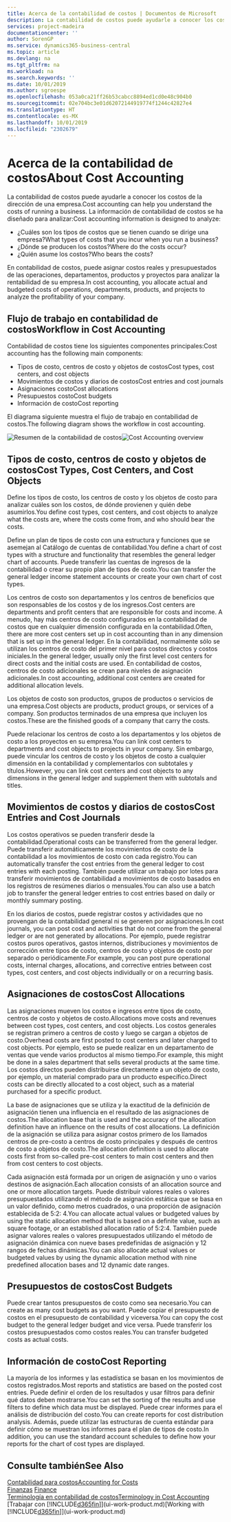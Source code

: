 ```yaml
---
title: Acerca de la contabilidad de costos | Documentos de Microsoft
description: La contabilidad de costos puede ayudarle a conocer los costos de la dirección de una empresa.
services: project-madeira
documentationcenter: ''
author: SorenGP
ms.service: dynamics365-business-central
ms.topic: article
ms.devlang: na
ms.tgt_pltfrm: na
ms.workload: na
ms.search.keywords: ''
ms.date: 10/01/2019
ms.author: sgroespe
ms.openlocfilehash: 053a0ca21ff26b53cabcc8894ed1cd0e48c904b0
ms.sourcegitcommit: 02e704bc3e01d62072144919774f1244c42827e4
ms.translationtype: HT
ms.contentlocale: es-MX
ms.lasthandoff: 10/01/2019
ms.locfileid: "2302679"
---
```

# <a name="about-cost-accounting"></a><span data-ttu-id="c1b49-103">Acerca de la contabilidad de costos</span><span class="sxs-lookup"><span data-stu-id="c1b49-103">About Cost Accounting</span></span>
<span data-ttu-id="c1b49-104">La contabilidad de costos puede ayudarle a conocer los costos de la dirección de una empresa.</span><span class="sxs-lookup"><span data-stu-id="c1b49-104">Cost accounting can help you understand the costs of running a business.</span></span> <span data-ttu-id="c1b49-105">La información de contabilidad de costos se ha diseñado para analizar:</span><span class="sxs-lookup"><span data-stu-id="c1b49-105">Cost accounting information is designed to analyze:</span></span>  

-   <span data-ttu-id="c1b49-106">¿Cuáles son los tipos de costos que se tienen cuando se dirige una empresa?</span><span class="sxs-lookup"><span data-stu-id="c1b49-106">What types of costs that you incur when you run a business?</span></span>  
-   <span data-ttu-id="c1b49-107">¿Dónde se producen los costos?</span><span class="sxs-lookup"><span data-stu-id="c1b49-107">Where do the costs occur?</span></span>  
-   <span data-ttu-id="c1b49-108">¿Quién asume los costos?</span><span class="sxs-lookup"><span data-stu-id="c1b49-108">Who bears the costs?</span></span>  

<span data-ttu-id="c1b49-109">En contabilidad de costos, puede asignar costos reales y presupuestados de las operaciones, departamentos, productos y proyectos para analizar la rentabilidad de su empresa.</span><span class="sxs-lookup"><span data-stu-id="c1b49-109">In cost accounting, you allocate actual and budgeted costs of operations, departments, products, and projects to analyze the profitability of your company.</span></span>  

## <a name="workflow-in-cost-accounting"></a><span data-ttu-id="c1b49-110">Flujo de trabajo en contabilidad de costos</span><span class="sxs-lookup"><span data-stu-id="c1b49-110">Workflow in Cost Accounting</span></span>  
<span data-ttu-id="c1b49-111">Contabilidad de costos tiene los siguientes componentes principales:</span><span class="sxs-lookup"><span data-stu-id="c1b49-111">Cost accounting has the following main components:</span></span>  

-   <span data-ttu-id="c1b49-112">Tipos de costo, centros de costo y objetos de costos</span><span class="sxs-lookup"><span data-stu-id="c1b49-112">Cost types, cost centers, and cost objects</span></span>  
-   <span data-ttu-id="c1b49-113">Movimientos de costos y diarios de costos</span><span class="sxs-lookup"><span data-stu-id="c1b49-113">Cost entries and cost journals</span></span>  
-   <span data-ttu-id="c1b49-114">Asignaciones costo</span><span class="sxs-lookup"><span data-stu-id="c1b49-114">Cost allocations</span></span>  
-   <span data-ttu-id="c1b49-115">Presupuestos costo</span><span class="sxs-lookup"><span data-stu-id="c1b49-115">Cost budgets</span></span>
-   <span data-ttu-id="c1b49-116">Información de costo</span><span class="sxs-lookup"><span data-stu-id="c1b49-116">Cost reporting</span></span>  

<span data-ttu-id="c1b49-117">El diagrama siguiente muestra el flujo de trabajo en contabilidad de costos.</span><span class="sxs-lookup"><span data-stu-id="c1b49-117">The following diagram shows the workflow in cost accounting.</span></span>  

<span data-ttu-id="c1b49-118">![Resumen de la contabilidad de costos](media/costaccountingoverview.png "ResumenContabilidadCostos")</span><span class="sxs-lookup"><span data-stu-id="c1b49-118">![Cost Accounting overview](media/costaccountingoverview.png "CostAccountingOverview")</span></span>  

## <a name="cost-types-cost-centers-and-cost-objects"></a><span data-ttu-id="c1b49-119">Tipos de costo, centros de costo y objetos de costos</span><span class="sxs-lookup"><span data-stu-id="c1b49-119">Cost Types, Cost Centers, and Cost Objects</span></span>  
<span data-ttu-id="c1b49-120">Define los tipos de costo, los centros de costo y los objetos de costo para analizar cuáles son los costos, de dónde provienen y quién debe asumirlos.</span><span class="sxs-lookup"><span data-stu-id="c1b49-120">You define cost types, cost centers, and cost objects to analyze what the costs are, where the costs come from, and who should bear the costs.</span></span>  

<span data-ttu-id="c1b49-121">Define un plan de tipos de costo con una estructura y funciones que se asemejan al Catálogo de cuentas de contabilidad.</span><span class="sxs-lookup"><span data-stu-id="c1b49-121">You define a chart of cost types with a structure and functionality that resembles the general ledger chart of accounts.</span></span> <span data-ttu-id="c1b49-122">Puede transferir las cuentas de ingresos de la contabilidad o crear su propio plan de tipos de costo.</span><span class="sxs-lookup"><span data-stu-id="c1b49-122">You can transfer the general ledger income statement accounts or create your own chart of cost types.</span></span>  

<span data-ttu-id="c1b49-123">Los centros de costo son departamentos y los centros de beneficios que son responsables de los costos y de los ingresos.</span><span class="sxs-lookup"><span data-stu-id="c1b49-123">Cost centers are departments and profit centers that are responsible for costs and income.</span></span> <span data-ttu-id="c1b49-124">A menudo, hay más centros de costo configurados en la contabilidad de costos que en cualquier dimensión configurada en la contabilidad.</span><span class="sxs-lookup"><span data-stu-id="c1b49-124">Often, there are more cost centers set up in cost accounting than in any dimension that is set up in the general ledger.</span></span> <span data-ttu-id="c1b49-125">En la contabilidad, normalmente sólo se utilizan los centros de costo del primer nivel para costos directos y costos iniciales.</span><span class="sxs-lookup"><span data-stu-id="c1b49-125">In the general ledger, usually only the first level cost centers for direct costs and the initial costs are used.</span></span> <span data-ttu-id="c1b49-126">En contabilidad de costos, centros de costo adicionales se crean para niveles de asignación adicionales.</span><span class="sxs-lookup"><span data-stu-id="c1b49-126">In cost accounting, additional cost centers are created for additional allocation levels.</span></span>  

<span data-ttu-id="c1b49-127">Los objetos de costo son productos, grupos de productos o servicios de una empresa.</span><span class="sxs-lookup"><span data-stu-id="c1b49-127">Cost objects are products, product groups, or services of a company.</span></span> <span data-ttu-id="c1b49-128">Son productos terminados de una empresa que incluyen los costos.</span><span class="sxs-lookup"><span data-stu-id="c1b49-128">These are the finished goods of a company that carry the costs.</span></span>  

<span data-ttu-id="c1b49-129">Puede relacionar los centros de costo a los departamentos y los objetos de costo a los proyectos en su empresa.</span><span class="sxs-lookup"><span data-stu-id="c1b49-129">You can link cost centers to departments and cost objects to projects in your company.</span></span> <span data-ttu-id="c1b49-130">Sin embargo, puede vincular los centros de costo y los objetos de costo a cualquier dimensión en la contabilidad y complementarlos con subtotales y títulos.</span><span class="sxs-lookup"><span data-stu-id="c1b49-130">However, you can link cost centers and cost objects to any dimensions in the general ledger and supplement them with subtotals and titles.</span></span>  

## <a name="cost-entries-and-cost-journals"></a><span data-ttu-id="c1b49-131">Movimientos de costos y diarios de costos</span><span class="sxs-lookup"><span data-stu-id="c1b49-131">Cost Entries and Cost Journals</span></span>  
<span data-ttu-id="c1b49-132">Los costos operativos se pueden transferir desde la contabilidad.</span><span class="sxs-lookup"><span data-stu-id="c1b49-132">Operational costs can be transferred from the general ledger.</span></span> <span data-ttu-id="c1b49-133">Puede transferir automáticamente los movimientos de costo de la contabilidad a los movimientos de costo con cada registro.</span><span class="sxs-lookup"><span data-stu-id="c1b49-133">You can automatically transfer the cost entries from the general ledger to cost entries with each posting.</span></span> <span data-ttu-id="c1b49-134">También puede utilizar un trabajo por lotes para transferir movimientos de contabilidad a movimientos de costo basados en los registros de resúmenes diarios o mensuales.</span><span class="sxs-lookup"><span data-stu-id="c1b49-134">You can also use a batch job to transfer the general ledger entries to cost entries based on daily or monthly summary posting.</span></span>  

<span data-ttu-id="c1b49-135">En los diarios de costos, puede registrar costos y actividades que no provengan de la contabilidad general ni se generen por asignaciones.</span><span class="sxs-lookup"><span data-stu-id="c1b49-135">In cost journals, you can post cost and activities that do not come from the general ledger or are not generated by allocations.</span></span> <span data-ttu-id="c1b49-136">Por ejemplo, puede registrar costos puros operativos, gastos internos, distribuciones y movimientos de corrección entre tipos de costo, centros de costo y objetos de costo por separado o periódicamente.</span><span class="sxs-lookup"><span data-stu-id="c1b49-136">For example, you can post pure operational costs, internal charges, allocations, and corrective entries between cost types, cost centers, and cost objects individually or on a recurring basis.</span></span>  

## <a name="cost-allocations"></a><span data-ttu-id="c1b49-137">Asignaciones de costos</span><span class="sxs-lookup"><span data-stu-id="c1b49-137">Cost Allocations</span></span>  
<span data-ttu-id="c1b49-138">Las asignaciones mueven los costos e ingresos entre tipos de costo, centros de costo y objetos de costo.</span><span class="sxs-lookup"><span data-stu-id="c1b49-138">Allocations move costs and revenues between cost types, cost centers, and cost objects.</span></span> <span data-ttu-id="c1b49-139">Los costos generales se registran primero a centros de costo y luego se cargan a objetos de costo.</span><span class="sxs-lookup"><span data-stu-id="c1b49-139">Overhead costs are first posted to cost centers and later charged to cost objects.</span></span> <span data-ttu-id="c1b49-140">Por ejemplo, esto se puede realizar en un departamento de ventas que vende varios productos al mismo tiempo.</span><span class="sxs-lookup"><span data-stu-id="c1b49-140">For example, this might be done in a sales department that sells several products at the same time.</span></span> <span data-ttu-id="c1b49-141">Los costos directos pueden distribuirse directamente a un objeto de costo, por ejemplo, un material comprado para un producto específico.</span><span class="sxs-lookup"><span data-stu-id="c1b49-141">Direct costs can be directly allocated to a cost object, such as a material purchased for a specific product.</span></span>  

<span data-ttu-id="c1b49-142">La base de asignaciones que se utiliza y la exactitud de la definición de asignación tienen una influencia en el resultado de las asignaciones de costos.</span><span class="sxs-lookup"><span data-stu-id="c1b49-142">The allocation base that is used and the accuracy of the allocation definition have an influence on the results of cost allocations.</span></span> <span data-ttu-id="c1b49-143">La definición de la asignación se utiliza para asignar costos primero de los llamados centros de pre-costo a centros de costo principales y después de centros de costo a objetos de costo.</span><span class="sxs-lookup"><span data-stu-id="c1b49-143">The allocation definition is used to allocate costs first from so-called pre-cost centers to main cost centers and then from cost centers to cost objects.</span></span>  

<span data-ttu-id="c1b49-144">Cada asignación está formada por un origen de asignación y uno o varios destinos de asignación.</span><span class="sxs-lookup"><span data-stu-id="c1b49-144">Each allocation consists of an allocation source and one or more allocation targets.</span></span> <span data-ttu-id="c1b49-145">Puede distribuir valores reales o valores presupuestados utilizando el método de asignación estática que se basa en un valor definido, como metros cuadrados, o una proporción de asignación establecida de 5:2: 4.</span><span class="sxs-lookup"><span data-stu-id="c1b49-145">You can allocate actual values or budgeted values by using the static allocation method that is based on a definite value, such as square footage, or an established allocation ratio of 5:2:4.</span></span> <span data-ttu-id="c1b49-146">También puede asignar valores reales o valores presupuestados utilizando el método de asignación dinámica con nueve bases predefinidas de asignación y 12 rangos de fechas dinámicas.</span><span class="sxs-lookup"><span data-stu-id="c1b49-146">You can also allocate actual values or budgeted values by using the dynamic allocation method with nine predefined allocation bases and 12 dynamic date ranges.</span></span>  

## <a name="cost-budgets"></a><span data-ttu-id="c1b49-147">Presupuestos de costos</span><span class="sxs-lookup"><span data-stu-id="c1b49-147">Cost Budgets</span></span>  
<span data-ttu-id="c1b49-148">Puede crear tantos presupuestos de costo como sea necesario.</span><span class="sxs-lookup"><span data-stu-id="c1b49-148">You can create as many cost budgets as you want.</span></span> <span data-ttu-id="c1b49-149">Puede copiar el presupuesto de costos en el presupuesto de contabilidad y viceversa.</span><span class="sxs-lookup"><span data-stu-id="c1b49-149">You can copy the cost budget to the general ledger budget and vice versa.</span></span> <span data-ttu-id="c1b49-150">Puede transferir los costos presupuestados como costos reales.</span><span class="sxs-lookup"><span data-stu-id="c1b49-150">You can transfer budgeted costs as actual costs.</span></span>  

## <a name="cost-reporting"></a><span data-ttu-id="c1b49-151">Información de costo</span><span class="sxs-lookup"><span data-stu-id="c1b49-151">Cost Reporting</span></span>  
<span data-ttu-id="c1b49-152">La mayoría de los informes y las estadística se basan en los movimientos de costos registrados.</span><span class="sxs-lookup"><span data-stu-id="c1b49-152">Most reports and statistics are based on the posted cost entries.</span></span> <span data-ttu-id="c1b49-153">Puede definir el orden de los resultados y usar filtros para definir qué datos deben mostrarse.</span><span class="sxs-lookup"><span data-stu-id="c1b49-153">You can set the sorting of the results and use filters to define which data must be displayed.</span></span> <span data-ttu-id="c1b49-154">Puede crear informes para el análisis de distribución del costo.</span><span class="sxs-lookup"><span data-stu-id="c1b49-154">You can create reports for cost distribution analysis.</span></span> <span data-ttu-id="c1b49-155">Además, puede utilizar las estructuras de cuenta estándar para definir cómo se muestran los informes para el plan de tipos de costo.</span><span class="sxs-lookup"><span data-stu-id="c1b49-155">In addition, you can use the standard account schedules to define how your reports for the chart of cost types are displayed.</span></span>  

## <a name="see-also"></a><span data-ttu-id="c1b49-156">Consulte también</span><span class="sxs-lookup"><span data-stu-id="c1b49-156">See Also</span></span>  
 [<span data-ttu-id="c1b49-157">Contabilidad para costos</span><span class="sxs-lookup"><span data-stu-id="c1b49-157">Accounting for Costs</span></span>](finance-manage-cost-accounting.md)  
 <span data-ttu-id="c1b49-158">[Finanzas](finance.md) </span><span class="sxs-lookup"><span data-stu-id="c1b49-158">[Finance](finance.md) </span></span>  
 [<span data-ttu-id="c1b49-159">Terminología en contabilidad de costos</span><span class="sxs-lookup"><span data-stu-id="c1b49-159">Terminology in Cost Accounting</span></span>](finance-terminology-in-cost-accounting.md)  
 <span data-ttu-id="c1b49-160">[Trabajar con [!INCLUDE[d365fin](includes/d365fin_md.md)]](ui-work-product.md)</span><span class="sxs-lookup"><span data-stu-id="c1b49-160">[Working with [!INCLUDE[d365fin](includes/d365fin_md.md)]](ui-work-product.md)</span></span>
